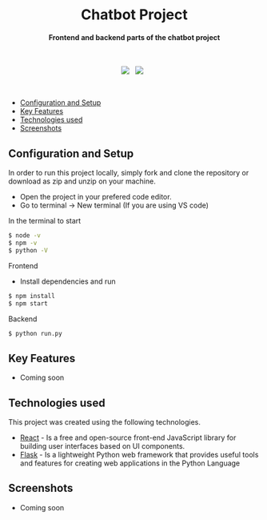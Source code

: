 <h1 align ="center" > Chatbot Project </h1>

<h4 align ="center"> Frontend and backend parts of the chatbot project </h4>

<br/>
<p align="center">
    <a href="https://github.com/ebercalderon/chatbot/tree/main/backend">
      <img src="https://img.shields.io/badge/project-Backend-blue" /></a> &#xa0;
    <a href="https://github.com/ebercalderon/chatbot/tree/main/frontend">
      <img src="https://img.shields.io/badge/project-Frontend-blueviolet" /></a> &#xa0;     
</p>
<br/>

  * [Configuration and Setup](#configuration-and-setup)
  * [Key Features](#key-features)
  * [Technologies used](#technologies-used)
  * [Screenshots](#screenshots)


## Configuration and Setup

In order to run this project locally, simply fork and clone the repository or download as zip and unzip on your machine.

- Open the project in your prefered code editor.
- Go to terminal -> New terminal (If you are using VS code)

In the terminal to start

```cmd
$ node -v
$ npm -v
$ python -V    
```

Frontend

- Install dependencies and run

```bash
$ npm install
$ npm start
```

Backend

```bash
$ python run.py
```


##  Key Features

- Coming soon


##  Technologies used

This project was created using the following technologies.


- [React](https://reactjs.org/) - Is a free and open-source front-end JavaScript library for building user interfaces based on UI components.
- [Flask](https://flask.palletsprojects.com/) - Is a lightweight Python web framework that provides useful tools and features for creating web applications in the Python Language

 
##  Screenshots

- Coming soon
